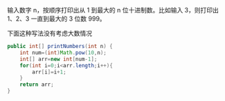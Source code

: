 输入数字 n，按顺序打印出从 1 到最大的 n 位十进制数。比如输入 3，则打印出 1、2、3 一直到最大的 3 位数 999。

下面这种写法没有考虑大数情况
```Java
public int[] printNumbers(int n) {
    int num=(int)Math.pow(10,n);
    int[] arr=new int[num-1];
    for(int i=0;i<arr.length;i++){
        arr[i]=i+1;
    }
    return arr;
}
```